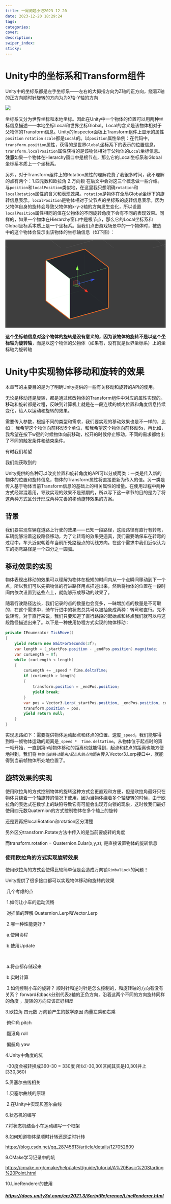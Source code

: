 ```yaml
---
title: 一周问题小记2023-12-20
date: 2023-12-20 18:29:24
tags:
categories:
cover:
description:
swiper_index:
sticky:
---
```


# Unity中的坐标系和Transform组件

Unity中的坐标系都是左手坐标系——左右的大拇指方向为Z轴的正方向，绕着Z轴的正方向顺时针旋转的方向为为X轴-Y轴的方向

![](https://docs.unity3d.com/uploads/Main/unity-axis-with-rotation.png)

坐标系又分为世界坐标和本地坐标。因此在Unity中一个物体的位置可以用两种坐标信息描述——本地坐标Local和世界坐标Global。Local的含义是该物体相对于父物体的Transform信息。Unity的Inspector面板上Transform组件上显示的属性`position` `rotation` `scale`都是`Local`的。以`position`属性举例：在代码中，`transform.position`属性，获得的是世界`Global`坐标系下的表示的位置信息，`transform.localPosition`属性获得的是该物体相对于父物体的`Local`坐标信息。**注意**如果一个物体在Hierarchy窗口中是根节点，那么它的Local坐标系和Global坐标系本质上一个坐标系。

另外，对于Transform组件上的Rotation属性的理解花费了我很多时间，我不理解的点有两个：1.四元数和欧拉角 2.万向锁 在后文中会对这三个概念做一些介绍。与`position`和`localPosition`类似地，在这里我只想明确`rotation`和`localRotation`属性的含义和表现效果。`rotation`是物体在全局Global坐标下的旋转信息表示。`localPosition`是物体相对于父节点的坐标系的旋转信息表示，因为父物体自身的旋转会导致父物体的x-y-z轴的方向发生变化，所以设置`localPosition`属性相同的值在父物体的不同旋转角度下会有不同的表现效果。同样的，如果一个物体在Hierarchy窗口中是根节点，那么它的Local坐标系和Global坐标系本质上是一个坐标系。当我们点击游戏场景中的一个物体时，被选中的这个物体会显示出该物体的坐标轴信息（如下图）：

![](一周问题小记2023-12-20/image-20231225201612481.png)

**这个坐标轴信息对这个物体的旋转是没有意义的，因为该物体的旋转不是以这个坐标轴为旋转轴**，而是以这个物体的父物体（如果有，没有就是世界坐标系）上的坐标轴为旋转轴

# Unity中实现物体移动和旋转的效果

本章节的主要目的是为了明确Unity提供的一些有关移动和旋转的API的使用。

无论是移动还是旋转，都是通过修改物体的Transform组件中对应的属性实现的。移动和旋转都是过程，反映到计算机上就是在一段连续的帧内位置和角度信息持续变化，给人以运动和旋转的效果。

需要传入参数，根据不同的类型和需求，我们要实现的移动效果也是不一样的，比如： 我希望这个物体向前移动5个单位，和我希望这个物体向前移动5s，再比如，我希望在按下w键的时候物体向前移动，松开的时候停止移动。不同的需求都给出了不同的触发条件和结束条件。

有时我们希望

我们能获取到的

Unity提供的各种可以改变位置和旋转角度的API可以分成两类：一类是传入新的物体的位置和旋转信息，物体的Transform属性将直接更新为传入的值。另一类是传入基于物体当前Transform信息的基础上的相关属性的增量。在使用过程中两种方式经常混着用，导致实现的效果不是预期的，所以写下这一章节的目的是为了将这两种方式区分开形成两种完善的移动旋转效果的方案。

## 背景

我们要实现车辆在道路上行驶的效果——已知一段路径，这段路径有直行有转弯，车辆能够沿着这段路径移动，为了让转弯的效果更逼真，我们需要确保车在转弯的过程中，车头近似朝着车当前所处路径点的切线方向。在这个需求中我们近似认为车的拐弯路径是一个四分之一圆弧。

## 移动效果的实现

物体表现出移动的效果可以理解为物体在极短的时间内从一个点瞬间移动到下一个点，所以我们可以先把物体的行进路径用点描述出来，然后将物体的位置在一段时间内依次设置到这些点上，就能够形成移动的效果了。

随着行驶路径边长，我们记录的点的数量也会变多，一昧增加点的数量是不可取的，在这个需求中，骑车行进中的状态总共可以被抽象成两种：转弯和直行。先不说转弯，对于直行来说，我们只要知道了直行路段的起始点和终点我们就可以将这段路径描述出来了。以下是一种使用协程方式实现的物体移动：

```c#
private IEnumerator TickMove()
{
    yield return new WaitForSeconds(3f);
    var length = (_startPos.position - _endPos.position).magnitude;
    var curLength = 0f;
    while (curLength < length)
    {
        curLength += _speed * Time.deltaTime;
        if (curLength > length)
        {
            transform.position = _endPos.position;
            yield break;
        }
        var pos = Vector3.Lerp(_startPos.position, _endPos.position, curLength / length);
        transform.position = pos;
        yield return null;
    }
}
```

实现思路如下：需要提供物体运动起点和终点的位置、速度`_speed`，我们能够得到每一帧物体运动的距离是`_speed *  Time.deltaTime`。从物体位于起点时的第一帧开始，一直到第n帧物体移动的距离也就能得到，起点和终点的距离也能方便地得到，我们将 `物体当前移动距离/起点和终点地距离`传入Vector3.Lerp接口中，就能得到当前帧物体所处地位置了。

## 旋转效果的实现

使用欧拉角的方式控制物体的旋转这种方式会更直观和方便，但是欧拉角最好只在物体只绕着一个轴旋转的情况下使用，因为当物体绕着多个轴旋转的时候，由于欧拉角的表达式在数学上的缺陷导致它有可能会出现万向锁的现象，这时候我们最好使用四元数Quaternion的方式控制物体在多个轴上的旋转

还是要再把localRotation和rotation区分清楚

另外区分transform.Rotate方法中传入的是当前要旋转的角度

而transform.rotation = Quaternion.Eular(x,y,z); 是直接设置物体的旋转信息

### 使用欧拉角的方式实现旋转效果

使用欧拉角的方式会使得比较简单但是会造成万向锁`GimbalLock`的问题！

Unity提供了很多接口都可以实现物体移动和旋转的效果

​	几个考虑的点

​		1.如何让小车的运动流畅

​			对插值的理解 Quaternion.Lerp和Vector.Lerp

​		2.哪一种性能更好？

​			a.使用协程

​			b.使用Update

​	

​			a.将点都存储起来	

​			b.实时计算

​		3.如何控制小车的旋转？ 顺时针和逆时针是怎么控制的，和旋转轴的方向有没有关系？ forward和back分别代表z轴的正负方向，沿着这两个不同的方向旋转同样的角度 ，旋转的方向应该正好相反

3.欧拉角 四元数 万向锁产生的数学原因 向量左乘和右乘

​	俯仰角 pitch

​	翻滚角 roll

​	偏航角 yaw

4.Unity中角度的坑

​	-30度会被转换成360-30 = 330度 所以[-30,30]区间其实是[0,30]并上[330,360)

5.贝塞尔曲线相关

​	1.贝塞尔曲线的原理

​	2.在Unity中实现贝塞尔曲线

6.状态机的编写

7.将状态机结合小车运动编写一个框架

8.如何知道物体是顺时针转还是逆时针转

https://blog.csdn.net/qq_28745613/article/details/127052609



9.CMake学习记录中的坑

https://cmake.org/cmake/help/latest/guide/tutorial/A%20Basic%20Starting%20Point.html



10.LineRenderer的使用

##### https://docs.unity3d.com/cn/2021.3/ScriptReference/LineRenderer.html

